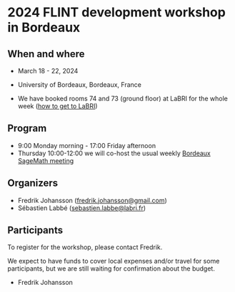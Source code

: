 # 2024 FLINT development workshop in Bordeaux

## When and where

* March 18 - 22, 2024

* University of Bordeaux, Bordeaux, France

* We have booked rooms 74 and 73 (ground floor) at LaBRI for the whole week ([how to get to LaBRI](https://www.labri.fr/en/presentation/coming-labri))

## Program

* 9:00 Monday morning - 17:00 Friday afternoon
* Thursday 10:00-12:00 we will co-host the usual weekly [Bordeaux SageMath meeting](https://wiki.sagemath.org/thursdaysbdx)

## Organizers

* Fredrik Johansson (<fredrik.johansson@gmail.com>)
* Sébastien Labbé (<sebastien.labbe@labri.fr>)
  
## Participants

To register for the workshop, please contact Fredrik.

We expect to have funds to cover local expenses and/or travel for some participants, but we are still waiting for confirmation about the budget.

* Fredrik Johansson
